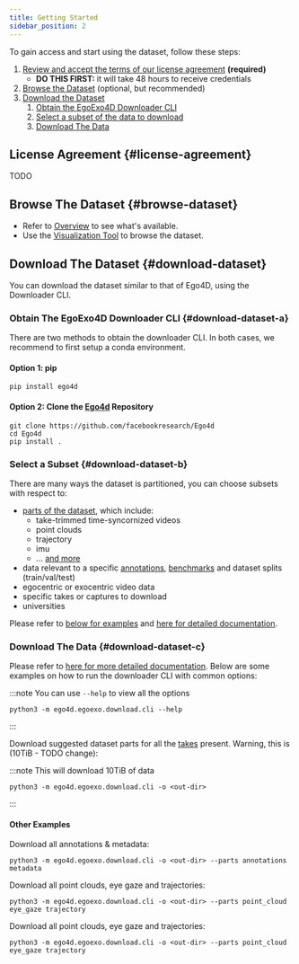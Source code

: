 ```yaml
---
title: Getting Started
sidebar_position: 2
---
```


To gain access and start using the dataset, follow these steps:

1. [Review and accept the terms of our license agreement](#license-agreement) **(required)**
    - **DO THIS FIRST:** it will take 48 hours to receive credentials
2. [Browse the Dataset](#browse-dataset) (optional, but recommended)
3. [Download the Dataset](#download-dataset)
    1. [Obtain the EgoExo4D Downloader CLI](#download-dataset-a)
    2. [Select a subset of the data to download](#download-dataset-b)
    3. [Download The Data](#download-dataset-c)


## License Agreement {#license-agreement}

TODO

## Browse The Dataset {#browse-dataset}

- Refer to [Overview](/overview) to see what's available.
- Use the [Visualization Tool](/viz-tool) to browse the dataset.

## Download The Dataset {#download-dataset}

You can download the dataset similar to that of Ego4D, using the Downloader CLI.

### Obtain The EgoExo4D Downloader CLI {#download-dataset-a}

There are two methods to obtain the downloader CLI. In both cases, we recommend to first setup a conda environment.

#### Option 1: pip

```
pip install ego4d
```

#### Option 2: Clone the [Ego4d](https://github.com/facebookresearch/Ego4d) Repository

```
git clone https://github.com/facebookresearch/Ego4d
cd Ego4d
pip install .
```

### Select a Subset {#download-dataset-b}

There are many ways the dataset is partitioned, you can choose subsets with respect to:
- [parts of the dataset](TODO1), which include:
    - take-trimmed time-syncornized videos
    - point clouds
    - trajectory
    - imu
    - ... [and more](TODO1)
- data relevant to a specific [annotations](TODO2), [benchmarks](TODO3) and dataset splits (train/val/test)
- egocentric or exocentric video data
- specific takes or captures to download
- universities

Please refer to [below for examples](#download-dataset-c) and [here for detailed documentation](TODO).

### Download The Data {#download-dataset-c}

Please refer to [here for more detailed documentation](TODO). Below are some examples on how to run the downloader CLI with common options:

:::note You can use `--help` to view all the options
```
python3 -m ego4d.egoexo.download.cli --help
```
:::


Download suggested dataset parts for all the [takes](TODO) present. Warning, this is (10TiB - TODO change):

:::note This will download 10TiB of data
```
python3 -m ego4d.egoexo.download.cli -o <out-dir>
```
:::


#### Other Examples

Download all annotations & metadata:
```
python3 -m ego4d.egoexo.download.cli -o <out-dir> --parts annotations metadata
```

Download all point clouds, eye gaze and trajectories:
```
python3 -m ego4d.egoexo.download.cli -o <out-dir> --parts point_cloud eye_gaze trajectory
```

Download all point clouds, eye gaze and trajectories:
```
python3 -m ego4d.egoexo.download.cli -o <out-dir> --parts point_cloud eye_gaze trajectory
```
